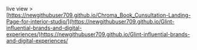 live view >
[https://newgithubuser709.github.io/Chroma_Book_Cunsultation-Landing-Page-for-interior-studio/](https://newgithubuser709.github.io/Glint-influential-brands-and-digital-experiences/)https://newgithubuser709.github.io/Glint-influential-brands-and-digital-experiences/

